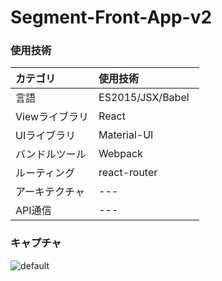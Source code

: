 # Segment-Front-App-v2


### 使用技術

| カテゴリ 　 |使用技術　　　　|      
|:----------|:----------|
| 言語       |ES2015/JSX/Babel   |     
| Viewライブラリ |React |             
| UIライブラリ |Material-UI |          
| バンドルツール |Webpack    
| ルーティング    |react-router     |
| アーキテクチャ | --- |  
| API通信 | --- |  

### キャプチャ

![default](https://user-images.githubusercontent.com/28942665/33539461-e72ea3a2-d909-11e7-888b-25816f4fe017.JPG)



